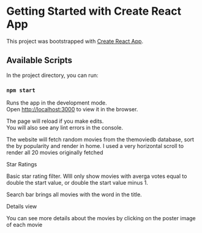 # Getting Started with Create React App

This project was bootstrapped with [Create React App](https://github.com/facebook/create-react-app).

## Available Scripts

In the project directory, you can run:

### `npm start`

Runs the app in the development mode.\
Open [http://localhost:3000](http://localhost:3000) to view it in the browser.

The page will reload if you make edits.\
You will also see any lint errors in the console.

The website will fetch random movies from the themoviedb database, sort the by popularity and render in home.
I used a very horizontal scroll to render all 20 movies originally fetched

Star Ratings

Basic star rating filter. WIll only show movies with averga votes equal to double the start value, or double the start value minus 1.

Search bar brings all movies with the word in the title.

Details view

You can see more details about the movies by clicking on the poster image of each movie
